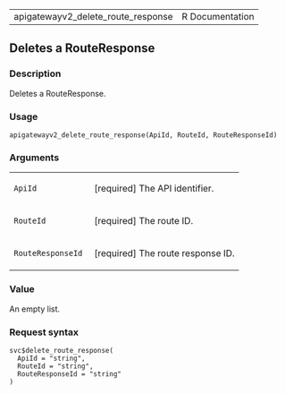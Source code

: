 <table style="width: 100%;">
<tbody>
<tr class="odd">
<td>apigatewayv2_delete_route_response</td>
<td style="text-align: right;">R Documentation</td>
</tr>
</tbody>
</table>

## Deletes a RouteResponse

### Description

Deletes a RouteResponse.

### Usage

    apigatewayv2_delete_route_response(ApiId, RouteId, RouteResponseId)

### Arguments

<table>
<colgroup>
<col style="width: 35%" />
<col style="width: 65%" />
</colgroup>
<tbody>
<tr class="odd">
<td><code
id="apigatewayv2_delete_route_response_:_ApiId">ApiId</code></td>
<td><p>[required] The API identifier.</p></td>
</tr>
<tr class="even">
<td><code
id="apigatewayv2_delete_route_response_:_RouteId">RouteId</code></td>
<td><p>[required] The route ID.</p></td>
</tr>
<tr class="odd">
<td><code
id="apigatewayv2_delete_route_response_:_RouteResponseId">RouteResponseId</code></td>
<td><p>[required] The route response ID.</p></td>
</tr>
</tbody>
</table>

### Value

An empty list.

### Request syntax

    svc$delete_route_response(
      ApiId = "string",
      RouteId = "string",
      RouteResponseId = "string"
    )
